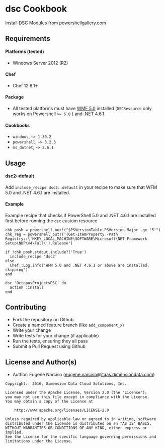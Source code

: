 dsc Cookbook
============
Install DSC Modules from powershellgallery.com

Requirements
------------
#### Platforms (tested)
- Windows Server 2012 (R2)

#### Chef
- Chef 12.8.1+

#### Package
- All tested platforms must have [WMF 5.0](https://www.microsoft.com/en-us/download/details.aspx?id=50395) installed (`DSCResource` only works on Powershell `>= 5.0` ) and .NET 4.6.1

#### Cookbooks
- `windows`, `~> 1.39.2`
- `powershell`, `~> 3.2.3`
- `ms_dotnet`, `~> 2.6.1`

Usage
-----
#### dsc2::default
Add `include_recipe dsc2::default` in your recipe to make sure that WFM 5.0 and .NET 4.6.1 are installed.

#### Example
Example recipe that checks if PowerShell 5.0 and .NET 4.6.1 are installed first before running the `dsc` custom resource

```
chk_posh = powershell_out!("$PSVersionTable.PSVersion.Major -ge '5'")
chk_reg = powershell_out!('(Get-ItemProperty -Path Registry::\'HKEY_LOCAL_MACHINE\SOFTWARE\Microsoft\NET Framework Setup\NDP\v4\Full\').Release')

if !chk_posh.stdout.include?('True')
  include_recipe 'dsc2'
else
  Chef::Log.info('WFM 5.0 and .NET 4.6.1 or above are installed, skipping')
end

dsc 'OctopusProjectsDSC' do
  action :install
end
```

Contributing
------------
- Fork the repository on Github
- Create a named feature branch (like `add_component_x`)
- Write your change
- Write tests for your change (if applicable)
- Run the tests, ensuring they all pass
- Submit a Pull Request using Github

License and Author(s)
-------------------
- Author: Eugene Narciso (<eugene.narciso@itaas.dimensiondata.com>)

```text
Copyright:: 2016, Dimension Data Cloud Solutions, Inc.

Licensed under the Apache License, Version 2.0 (the "License");
you may not use this file except in compliance with the License.
You may obtain a copy of the License at

    http://www.apache.org/licenses/LICENSE-2.0

Unless required by applicable law or agreed to in writing, software
distributed under the License is distributed on an "AS IS" BASIS,
WITHOUT WARRANTIES OR CONDITIONS OF ANY KIND, either express or implied.
See the License for the specific language governing permissions and
limitations under the License.
```
